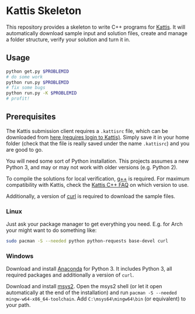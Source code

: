 # Kattis Skeleton

This repository provides a skeleton to write C++ programs for [Kattis](https://open.kattis.com).
It will automatically download sample input and solution files, create and manage a folder structure, verify your solution and turn it in.

## Usage

```bash
python get.py $PROBLEMID
# do some work
python run.py $PROBLEMID
# fix some bugs
python run.py -K $PROBLEMID
# profit!
```

## Prerequisites

The Kattis submission client requires a `.kattisrc` file, which can be downloaded from [here (requires login to Kattis)](https://open.kattis.com/download/kattisrc).
Simply save it in your home folder (check that the file is really saved under the name `.kattisrc`) and you are good to go.

You will need some sort of Python installation.
This projects assumes a new Python 3, and may or may not work with older versions (e.g. Python 2).

To compile the solutions for local verification, [g++](https://gcc.gnu.org/) is required.
For maximum compatibility with Kattis, check the [Kattis C++ FAQ](https://open.kattis.com/help/cpp) on which version to use.

Additionally, a version of [curl](https://curl.haxx.se/) is required to download the sample files.

### Linux
Just ask your package manager to get everything you need.
E.g. for Arch your might want to do something like:

```bash
sudo pacman -S --needed python python-requests base-devel curl
```

### Windows
Download and install [Anaconda](https://www.continuum.io/downloads) for Python 3.
It includes Python 3, all required packages and additionally a version of `curl`.

Download and install [msys2](http://msys2.github.io/).
Open the msys2 shell (or let it open automatically at the end of the installation) and run `pacman -S --needed mingw-w64-x86_64-toolchain`.
Add `C:\msys64\mingw64\bin` (or equivalent) to your path.